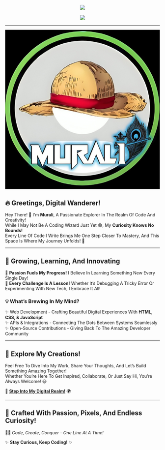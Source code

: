 <p align="center"> 
   <img src="https://capsule-render.vercel.app/api?type=waving&color=gradient&text=𝑴𝑼𝑹𝜜𝑳𝑰&height=100&section=header"/> 
</p> 

<div align="center">
  <img src="https://readme-typing-svg.herokuapp.com?color=FFC0CB&center=true&lines=✨+Welcome+To+My+Digital+Universe!+✨&width=600&height=180">
</div>

---

![Murali's Portfolio](PFP/main.png)

## 🔥 **Greetings, Digital Wanderer!**  

Hey There! 👋 I'm **Murali**, A Passionate Explorer In The Realm Of Code And Creativity!  
While I May Not Be A Coding Wizard Just Yet 😅, My **Curiosity Knows No Bounds!**  
Every Line Of Code I Write Brings Me One Step Closer To Mastery, And This Space Is Where My Journey Unfolds! 🚀  

---

## 🌱 **Growing, Learning, And Innovating**  

🔹 **Passion Fuels My Progress!** I Believe In Learning Something New Every Single Day!  
🔹 **Every Challenge Is A Lesson!** Whether It’s Debugging A Tricky Error Or Experimenting With New Tech, I Embrace It All!  

### 💡 **What’s Brewing In My Mind?**  
✨ Web Development - Crafting Beautiful Digital Experiences With **HTML, CSS, & JavaScript**  
✨ APIs & Integrations - Connecting The Dots Between Systems Seamlessly  
✨ Open-Source Contributions - Giving Back To The Amazing Developer Community  

---

## 🚀 **Explore My Creations!**  

Feel Free To Dive Into My Work, Share Your Thoughts, And Let’s Build Something Amazing Together!  
Whether You’re Here To Get Inspired, Collaborate, Or Just Say Hi, You’re Always Welcome! 😃  

🔗 **[Step Into My Digital Realm!](https://Itz-Murali.github.io)** 🌍  

---

## 🎨 **Crafted With Passion, Pixels, And Endless Curiosity!**  
👨‍💻 _Code, Create, Conquer - One Line At A Time!_  

✨ **Stay Curious, Keep Coding!** ✨
